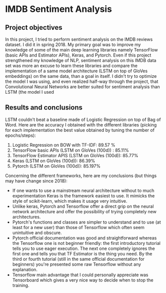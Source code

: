 # IMDB Sentiment Analysis
## Project objectives
In this project, I tried to perform sentiment analysis on the IMDB reviews dataset. I did it in spring 2018.
My primary goal was to improve my knowledge of some of the main deep learning libraries namely TensorFlow (basic APIs and Estimator APIs), Keras, and Pytorch. Even if this project strengthened my knowledge of NLP, sentiment analysis on this IMDB data set was more an excuse to learn these libraries and compare the implementation of a same model architecture (LSTM on top of GloVes embeddings) on the same data, than a goal in itself. I didn't try to optimize the model I was using, and even realized half-way through the project, that Convolutional Neural Networks are better suited for sentiment analysis than LSTM (the model I used
## Results and conclusions
LSTM couldn't beat a baseline made of Logistic Regression on top of Bag of Word.
Here are the accuracy I obtained with the different libraries (picking for each implementation the best value obtained by tuning the number of epochs/steps):
1. Logistic Regression on BOW with TF-IDF: 89.57 \%
2. TensorFlow basic APIs (LSTM on GloVes (100d)) : 85.11\%
3. TensorFlow Estimator APIS (LSTM on GloVes (100d)): 85.77\%
4. Keras (LSTM on GloVes (100d)): 86.39\%
5. Pytorch (LSTM on GloVes (100d)): 85.197\%

Concerning the different frameworks, here are my conclusions (but things may have change since 2018):
* If one wants to use a mainstream neural architecture without to much experimentation Keras is the framework easiest to use.
  It mimicks the style of scikit-learn, which makes it usage very intuitive.
* Unlike keras, Pytorch and Tensorflow offer a direct grip on the neural network architecture and offer the possibility of trying
  completely new architectures.
* Pytorch's functions and classes are simpler to understand and to use (at least for a new user) than those of Tensorflow which
  often seem unintuitive and obscure.
* Pytorch official documentation was good and straightforward whereas the Tensorflow one is not beginner friendly: the first 
  introductory tutorial tells you to use eager execution. The next one completely ignores the first one and tells
  you that TF Estimator is the thing you need. By the third or fourth tutorial (still in the same official 
  documentation for beginners) you're presented some raw Tensorflow without any explanation.
* Tensorflow main advantage that I could personally appreciate was Tensorboard which gives a very nice way to decide when
  to stop the training.

